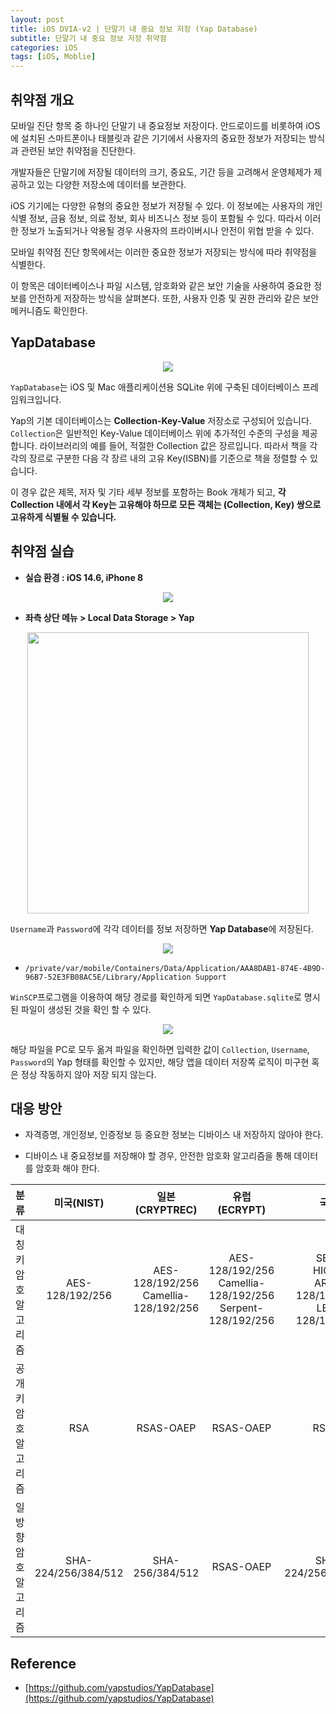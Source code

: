 ```yaml
---
layout: post
title: iOS DVIA-v2 | 단말기 내 중요 정보 저장 (Yap Database)
subtitle: 단말기 내 중요 정보 저장 취약점
categories: iOS
tags: [iOS, Moblie]
---
```


## 취약점 개요

모바일 진단 항목 중 하나인 단말기 내 중요정보 저장이다. 안드로이드를 비롯하여 iOS에 설치된 스마트폰이나 태블릿과 같은 기기에서 사용자의 중요한 정보가 저장되는 방식과 관련된 보안 취약점을 진단한다.

개발자들은 단말기에 저장될 데이터의 크기, 중요도, 기간 등을 고려해서 운영체제가 제공하고 있는 다양한 저장소에 데이터를 보관한다.

iOS 기기에는 다양한 유형의 중요한 정보가 저장될 수 있다. 이 정보에는 사용자의 개인 식별 정보, 금융 정보, 의료 정보, 회사 비즈니스 정보 등이 포함될 수 있다. 따라서 이러한 정보가 노출되거나 악용될 경우 사용자의 프라이버시나 안전이 위협 받을 수 있다.

모바일 취약점 진단 항목에서는 이러한 중요한 정보가 저장되는 방식에 따라 취약점을 식별한다. 

이 항목은 데이터베이스나 파일 시스템, 암호화와 같은 보안 기술을 사용하여 중요한 정보를 안전하게 저장하는 방식을 살펴본다. 또한, 사용자 인증 및 권한 관리와 같은 보안 메커니즘도 확인한다.

## YapDatabase

<p align="center">
<img src ="https://github.com/peoplstar/peoplstar.github.io/assets/78135526/ecfcce50-39de-4482-be41-13de441746d0">
</p>

`YapDatabase`는 iOS 및 Mac 애플리케이션용 SQLite 위에 구축된 데이터베이스 프레임워크입니다.

Yap의 기본 데이터베이스는 **Collection-Key-Value**  저장소로 구성되어 있습니다. `Collection`은 일반적인 Key-Value 데이터베이스 위에 추가적인 수준의 구성을 제공합니다. 라이브러리의 예를 들어, 적절한 Collection 값은 장르입니다. 따라서 책을 각각의 장르로 구분한 다음 각 장르 내의 고유 Key(ISBN)를 기준으로 책을 정렬할 수 있습니다.

이 경우 값은 제목, 저자 및 기타 세부 정보를 포함하는 Book 개체가 되고, **각 Collection 내에서 각 Key는 고유해야 하므로 모든 객체는 (Collection, Key) 쌍으로 고유하게 식별될 수 있습니다.**

## 취약점 실습

* **실습 환경 : iOS 14.6, iPhone 8**

<p align="center">
<img src ="https://github.com/peoplstar/peoplstar.github.io/assets/78135526/210b2789-38c1-43b7-bbd8-6c9fb23d3396">
</p>

* **좌측 상단 메뉴 > Local Data Storage > Yap**

<p align="center">
<img src ="https://github.com/peoplstar/peoplstar.github.io/assets/78135526/4f74f68a-2324-43ec-aae1-ddbc789558f7" width = 450>
</p>

`Username`과 `Password`에 각각 데이터를 정보 저장하면 **Yap Database**에 저장된다.

<p align="center">
<img src ="https://github.com/peoplstar/peoplstar.github.io/assets/78135526/805ba420-e6cd-481d-b76b-26b0f04211ef">
</p>

* `/private/var/mobile/Containers/Data/Application/AAA8DAB1-874E-4B9D-96B7-52E3FB08AC5E/Library/Application Support`

`WinSCP`프로그램을 이용하여 해당 경로를 확인하게 되면 `YapDatabase.sqlite`로 명시된 파일이 생성된 것을 확인 할 수 있다.

<p align="center">
<img src ="https://github.com/peoplstar/peoplstar.github.io/assets/78135526/e55dfcb4-65a2-4b18-bc8e-6dde587ae23f">
</p>

해당 파일을 PC로 모두 옮겨 파일을 확인하면 입력한 값이 `Collection`, `Username`, `Password`의 Yap 형태를 확인할 수 있지만, 해당 앱을 데이터 저장쪽 로직이 미구현 혹은 정상 작동하지 않아 저장 되지 않는다.

## 대응 방안

* 자격증명, 개인정보, 인증정보 등 중요한 정보는 디바이스 내 저장하지 않아야 한다.

* 디바이스 내 중요정보를 저장해야 할 경우, 안전한 암호화 알고리즘을 통해 데이터를 암호화 해야 한다.

|  **분류**     |   **미국(NIST)**   |     **일본(CRYPTREC)**   | **유럽(ECRYPT)** |      **국내**    | 
|:--------:|:--------------:|:-------------------:|:-------------------:|:-----------------:|
| 대칭키 암호 알고리즘 |  AES-128/192/256     |   AES-128/192/256<br>Camellia-128/192/256    | AES-128/192/256<br>Camellia-128/192/256<br>Serpent-128/192/256 | SEED<br>HIGHT<br>ARIA-128/192/256<br>LEA-128/192/256 |
| 공개키 암호 알고리즘 |           RSA        |   RSAS-OAEP   |  RSAS-OAEP  | RSAES |
| 일방향 암호 알고리즘 |  SHA-224/256/384/512 |   SHA-256/384/512  | RSAS-OAEP | SHA-224/256/384/512 |

## Reference

* [https://github.com/yapstudios/YapDatabase](https://github.com/yapstudios/YapDatabase)